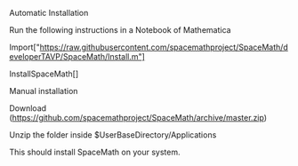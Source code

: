 
Automatic Installation

Run the following instructions in a Notebook of Mathematica

Import["https://raw.githubusercontent.com/spacemathproject/SpaceMath/developerTAVP/SpaceMath/Install.m"]

InstallSpaceMath[]

Manual installation

Download (https://github.com/spacemathproject/SpaceMath/archive/master.zip)

Unzip the folder inside $UserBaseDirectory/Applications

This should install SpaceMath on your system.
